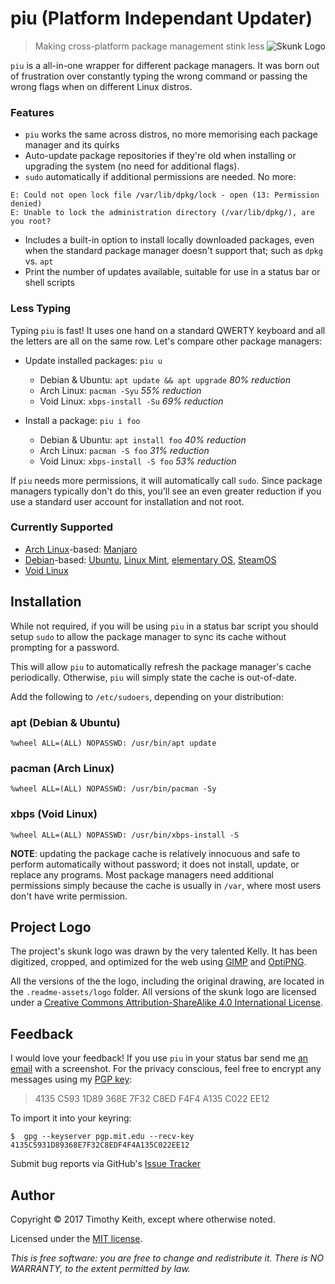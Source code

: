 # piu (Platform Independant Updater)

<img align="right" alt="Skunk Logo" src="https://raw.githubusercontent.com/keithieopia/piu/master/.readme-assets/logo/skunk-logo.png">

> Making cross-platform package management stink less

`piu` is a all-in-one wrapper for different package managers. It was 
born out of frustration over constantly typing the wrong command or 
passing the wrong flags when on different Linux distros.

### Features
* `piu` works the same across distros, no more memorising each package 
  manager and its quirks
* Auto-update package repositories if they're old when installing or 
  upgrading the system (no need for additional flags).
* `sudo` automatically if additional permissions are needed. No more: 
```
E: Could not open lock file /var/lib/dpkg/lock - open (13: Permission denied)
E: Unable to lock the administration directory (/var/lib/dpkg/), are you root?
```
* Includes a built-in option to install locally downloaded packages, 
  even when the standard package manager doesn't support that; such as 
  `dpkg` vs. `apt`
* Print the number of updates available, suitable for use in a status 
  bar or shell scripts

### Less Typing
Typing `piu` is fast! It uses one hand on a standard QWERTY keyboard and 
all the letters are all on the same row. Let's compare other package 
managers:

* Update installed packages: `piu u`
  * Debian & Ubuntu: `apt update && apt upgrade` *80% reduction*  
  * Arch Linux: `pacman -Syu` *55% reduction*
  * Void Linux: `xbps-install -Su` *69% reduction*

* Install a package: `piu i foo`
  * Debian & Ubuntu: `apt install foo` *40% reduction*  
  * Arch Linux: `pacman -S foo` *31% reduction*
  * Void Linux: `xbps-install -S foo` *53% reduction*

If `piu` needs more permissions, it will automatically call `sudo`.
Since package managers typically don't do this, you'll see an even 
greater reduction if you use a standard user account for installation 
and not root.


### Currently Supported
* [Arch Linux](https://www.archlinux.org/)-based: [Manjaro](https://manjaro.org/)
* [Debian](https://www.debian.org/)-based: [Ubuntu](https://www.ubuntu.com/), [Linux Mint](https://www.linuxmint.com/), [elementary OS](https://elementary.io/), [SteamOS](http://store.steampowered.com/steamos/)
* [Void Linux](http://www.voidlinux.eu/)


## Installation
While not required, if you will be using `piu` in a status bar script 
you should setup `sudo` to allow the package manager to sync its cache 
without prompting for a password. 

This will allow `piu` to automatically refresh the package manager's 
cache periodically. Otherwise, `piu` will simply state the cache is 
out-of-date.

Add the following to `/etc/sudoers`, depending on your distribution:

### apt (Debian & Ubuntu)
```console
%wheel ALL=(ALL) NOPASSWD: /usr/bin/apt update
```

### pacman (Arch Linux)
```console
%wheel ALL=(ALL) NOPASSWD: /usr/bin/pacman -Sy
```

### xbps (Void Linux)
```console
%wheel ALL=(ALL) NOPASSWD: /usr/bin/xbps-install -S
```

**NOTE**: updating the package cache is relatively innocuous and safe to 
perform automatically without password; it does not install, update, or 
replace any programs. Most package managers need additional permissions 
simply because the cache is usually in `/var`, where most users don't 
have write permission.


## Project Logo
The project's skunk logo was drawn by the very talented Kelly. It has 
been digitized, cropped, and optimized for the web using 
[GIMP](https://www.gimp.org/) and [OptiPNG](http://optipng.sourceforge.net/). 

All the versions of the the logo, including the original drawing, are 
located in the `.readme-assets/logo` folder. All versions of the skunk logo 
are licensed under a [Creative Commons Attribution-ShareAlike 4.0 International License](https://creativecommons.org/licenses/by-sa/4.0/).


## Feedback
I would love your feedback! If you use `piu` in your status bar send me
[an email](mailto:timothykeith@gmail.com) with a screenshot. For the 
privacy conscious, feel free to encrypt any messages using my 
[PGP key](http://pgp.mit.edu/pks/lookup?op=vindex&fingerprint=on&search=0xF4F4A135C022EE12):

> 4135 C593 1D89 368E 7F32 C8ED F4F4 A135 C022 EE12

To import it into your keyring:
```console
$  gpg --keyserver pgp.mit.edu --recv-key 4135C5931D89368E7F32C8EDF4F4A135C022EE12
```

Submit bug reports via GitHub's [Issue Tracker](https://github.com/keithieopia/piuw/issues)


## Author
Copyright &copy; 2017 Timothy Keith, except where otherwise noted.

Licensed under the [MIT license](https://github.com/keithieopia/piuw/blob/master/LICENSE).

*This is free software: you are free to change and redistribute it. 
There is NO WARRANTY, to the extent permitted by law.*
